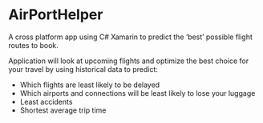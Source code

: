 # AirPortHelper
A cross platform app using C# Xamarin to predict the ‘best’ possible flight routes to book. 

Application will look at upcoming flights and optimize the best choice for your travel by using historical data to predict:
-	Which flights are least likely to be delayed
-	Which airports and connections will be least likely to lose your luggage
-	Least accidents
-	Shortest average trip time
